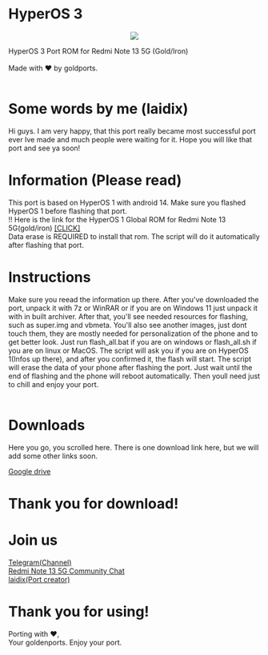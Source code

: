 # HyperOS 3

<div align="center"><a href="/"><img src="https://github.com/laidix/HyperOS-3/blob/main/hyperos3_gold.png"></a></div>

HyperOS 3 Port ROM for Redmi Note 13 5G (Gold/Iron) <br><br>
Made with ♥️ by goldports. <br><br>

# Some words by me (laidix)
Hi guys. I am very happy, that this port really became most successful port ever Ive made and much people were waiting for it. Hope you will like that port and see ya soon!

# Information (Please read)
This port is based on HyperOS 1 with android 14. Make sure you flashed HyperOS 1 before flashing that port. <br>
!! Here is the link for the HyperOS 1 Global ROM for Redmi Note 13 5G(gold/iron)                                                <a href="https://xiaomirom.com/en/download/redmi-note-13-5g-13r-pro-poco-x6-neo-5g-gold-stable-OS1.0.15.0.UNQMIXM/#global-fastboot">[CLICK]</a><br>
Data erase is REQUIRED to install that rom. The script will do it automatically after flashing that port.<br>

# Instructions
Make sure you reead the information up there. After you've downloaded the port, unpack it with 7z or WinRAR or if you are on Windows 11 just unpack it with in built archiver. After that, you'll see needed resources for flashing, such as super.img and vbmeta. You'll also see another images, just dont touch them, they are mostly needed for personalization of the phone and to get better look. Just run flash_all.bat if you are on windows or flash_all.sh if you are on linux or MacOS. The script will ask you if you are on HyperOS 1(Infos up there), and after you confirmed it, the flash will start. The script will erase the data of your phone after flashing the port. Just wait until the end of flashing and the phone will reboot automatically. Then youll need just to chill and enjoy your port. <br><br>

# Downloads
Here you go, you scrolled here. There is one download link here, but we will add some other links soon.<br>

<a href="https://drive.google.com/file/d/12uXxqoKxpBzTL4xQYSVCc7pKpyx-AVNu/view?usp=sharing">Google drive</a>

# Thank you for download!

# Join us
<a href="https://t.me/goldports">Telegram(Channel)</a><br>
<a href="https://t.me/RedmiNote13_Community">Redmi Note 13 5G Community Chat</a><br>
<a href="https://t.me/laidix">laidix(Port creator)</a><br>

# Thank you for using!
Porting with ♥️, <br>
Your goldenports. Enjoy your port.

